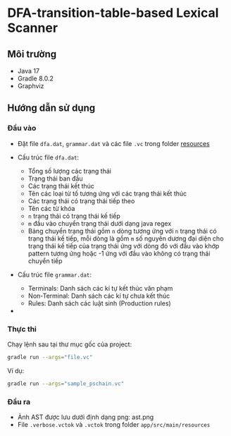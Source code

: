 # DFA-transition-table-based Lexical Scanner

## Môi trường

- Java 17
- Gradle 8.0.2
- Graphviz

## Hướng dẫn sử dụng

### Đầu vào

- Đặt file `dfa.dat`, `grammar.dat` và các file `.vc` trong folder [resources](app/src/main/resources)
- Cấu trúc file `dfa.dat`:
  - Tổng số lượng các trạng thái
  - Trạng thái ban đầu
  - Các trạng thái kết thúc
  - Tên các loại từ tố tương ứng với các trạng thái kết thúc
  - Các trạng thái có trạng thái tiếp theo
  - Tên các từ khóa
  - `n` trạng thái có trạng thái kế tiếp
  - `m` đầu vào chuyển trạng thái dưới dạng java regex
  - Bảng chuyển trạng thái gồm `n` dòng tương ứng với `n` trạng thái có trạng thái kế tiếp, mỗi dòng là gồm `m` số nguyên dương đại diện cho trạng thái kế tiếp của trạng thái ứng với dòng đó với đầu vào khớp pattern tương ứng hoặc -1 ứng với đầu vào không có trạng thái chuyển tiếp
- Cấu trúc file `grammar.dat`:
  - Terminals: Danh sách các kí tự kết thúc văn phạm
  - Non-Terminal: Danh sách các kí tự chưa kết thúc
  - Rules: Danh sách các luật sinh (Production rules)

- 
### Thực thi

Chạy lệnh sau tại thư mục gốc của project:

```bash
gradle run --args="file.vc"
```

Ví dụ:
```bash
gradle run --args="sample_pschain.vc"
```

### Đầu ra

- Ảnh AST được lưu dưới định dạng png: ast.png
- File `.verbose.vctok` và `.vctok` trong folder `app/src/main/resources`
